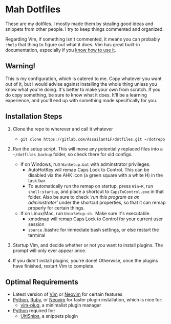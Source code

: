 # Mah Dotfiles

These are my dotfiles. I mostly made them by stealing good ideas and snippets
from other people. I try to keep things commented and organized.

Regarding Vim, if  something isn't commented, it means you can probably `:help`
that thing to figure out what it does. Vim has great built-in documentation,
especially if you [know how to use
it](http://derekwyatt.org/vim/tutorials/novice/#Help).

## Warning!

This is my configuration, which is catered to me. Copy whatever you want out of
it, but I would advise against installing the whole thing unless you know what
you're doing.  It's better to make your own from scratch. If you do copy
something, be sure to know what it does.  It'll be a learning experience, and
you'll end up with something made specifically for you.

## Installation Steps

1. Clone the repo to wherever and call it whatever
    * `git clone https://gitlab.com/AssailantLF/dotfiles.git ~/dotrepo`

2. Run the setup script. This will move any potentially replaced files into
a `~/dotfiles_backup` folder, so check there for old configs.
    * If on Windows, run `WinSetup.bat` with adminstrator privileges.
        * AutoHotKey will remap Caps Lock to Control. This can be disabled via
          the AHK icon (a green square with a white H) in the task bar.
        * To automatically run the remap on startup, press `Win+R`, run
          `shell:startup`, and place a shortcut to `CapsToControl.exe` in that
          folder. Also be sure to check *'run this program as an administrator'*
          under the shortcut properties, so that it can remap properly for
          certain things.
    * If on Linux/Mac, run `UnixSetup.sh.` Make sure it's executable.
        * xmodmap will remap Caps Lock to Control for your current user session
        * `source` .bashrc for immediate bash settings, or else restart the
          terminal

3. Startup Vim, and decide whether or not you want to install plugins. The
prompt will only ever appear once.

4. If you didn't install plugins, you're done! Otherwise, once the plugins have
finished, restart Vim to complete.

## Optimal Requirements

* Latest version of [Vim](http://www.vim.org/) or [Neovim](https://neovim.io/)
  for certain features
* [Python](https://www.python.org/downloads/),
  [Ruby](https://www.ruby-lang.org/en/downloads/), or
  [Neovim](https://neovim.io/) for faster plugin installation, which is nice
  for:
    * [vim-plug](https://github.com/junegunn/vim-plug), a minimalist plugin
      manager
* [Python](https://www.python.org/downloads/) required for:
    * [UltiSnips](https://github.com/SirVer/ultisnips), a snippets plugin
